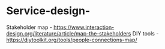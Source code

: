 # Service-design-
Stakeholder map - https://www.interaction-design.org/literature/article/map-the-stakeholders
                   DIY tools - https://diytoolkit.org/tools/people-connections-map/

